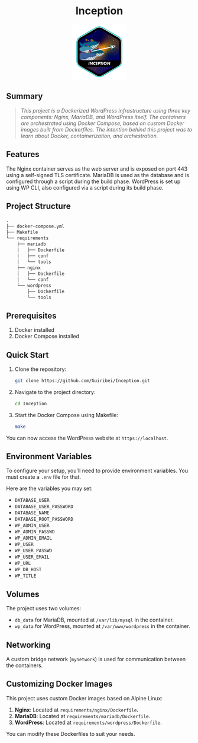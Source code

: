 <h1 align="center">
        Inception
</h1>

<p align="center">
    <img src="https://github.com/riceset/riceset/blob/main/42_badges/inceptione.png" />
</p>

## Summary
> <i>This project is a Dockerized WordPress infrastructure using three key components: Nginx, MariaDB, and WordPress itself. The containers are orchestrated using Docker Compose, based on custom Docker images built from Dockerfiles.</i>
> <i>The intention behind this project was to learn about Docker, containerization, and orchestration.</i>

## Features

The Nginx container serves as the web server and is exposed on port 443 using a self-signed TLS certificate. MariaDB is used as the database and is configured through a script during the build phase. WordPress is set up using WP CLI, also configured via a script during its build phase.

## Project Structure

```
.
├── docker-compose.yml
├── Makefile
└── requirements
    ├── mariadb
    │   ├── Dockerfile
    |   ├── conf
    │   └── tools
    ├── nginx
    │   ├── Dockerfile
    │   └── conf
    └── wordpress
        ├── Dockerfile
        └── tools
```

## Prerequisites

1. Docker installed
2. Docker Compose installed

## Quick Start

1. Clone the repository:

    ```bash
    git clone https://github.com/Guiribei/Inception.git
    ```

2. Navigate to the project directory:

    ```bash
    cd Inception
    ```

3. Start the Docker Compose using Makefile:

    ```bash
    make
    ```

You can now access the WordPress website at `https://localhost`.

## Environment Variables

To configure your setup, you'll need to provide environment variables. You must create a `.env` file for that.

Here are the variables you may set:

- `DATABASE_USER`
- `DATABASE_USER_PASSWORD`
- `DATABASE_NAME`
- `DATABASE_ROOT_PASSWORD`
- `WP_ADMIN_USER`
- `WP_ADMIN_PASSWD`
- `WP_ADMIN_EMAIL`
- `WP_USER`
- `WP_USER_PASSWD`
- `WP_USER_EMAIL`
- `WP_URL`
- `WP_DB_HOST`
- `WP_TITLE`

## Volumes

The project uses two volumes:

- `db_data` for MariaDB, mounted at `/var/lib/mysql` in the container.
- `wp_data` for WordPress, mounted at `/var/www/wordpress` in the container.

## Networking

A custom bridge network (`mynetwork`) is used for communication between the containers.

## Customizing Docker Images

This project uses custom Docker images based on Alpine Linux:

1. **Nginx**: Located at `requirements/nginx/Dockerfile`.
2. **MariaDB**: Located at `requirements/mariadb/Dockerfile`.
3. **WordPress**: Located at `requirements/wordpress/Dockerfile`.

You can modify these Dockerfiles to suit your needs.
